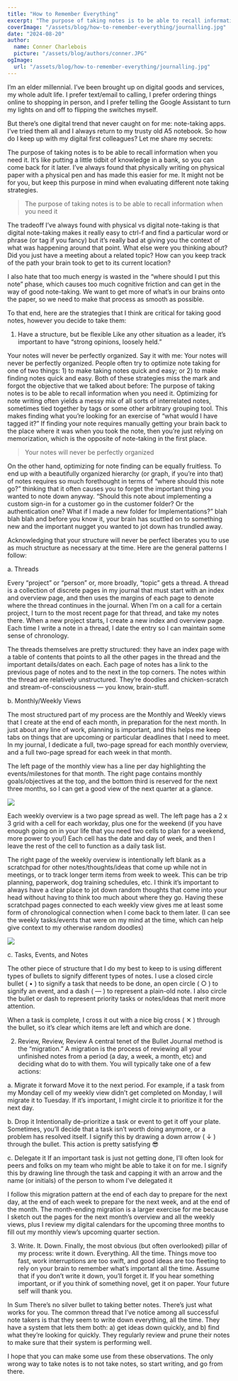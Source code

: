 ```yaml
---
title: "How to Remember Everything"
excerpt: "The purpose of taking notes is to be able to recall information when you need it. It’s like putting a little tidbit of knowledge in a bank, so you can come back for it later. I’ve always found that physically writing on physical paper with a physical pen and has made this easier for me."
coverImage: "/assets/blog/how-to-remember-everything/journalling.jpg"
date: "2024-08-20"
author:
  name: Conner Charlebois
  picture: "/assets/blog/authors/conner.JPG"
ogImage:
  url: "/assets/blog/how-to-remember-everything/journalling.jpg"
---
```


I’m an elder millennial. I’ve been brought up on digital goods and services, my whole adult life. I prefer text/email to calling, I prefer ordering things online to shopping in person, and I prefer telling the Google Assistant to turn my lights on and off to flipping the switches myself.

But there’s one digital trend that never caught on for me: note-taking apps. I’ve tried them all and I always return to my trusty old A5 notebook. So how do I keep up with my digital first colleagues? Let me share my secrets:

The purpose of taking notes is to be able to recall information when you need it. It’s like putting a little tidbit of knowledge in a bank, so you can come back for it later. I’ve always found that physically writing on physical paper with a physical pen and has made this easier for me. It might not be for you, but keep this purpose in mind when evaluating different note taking strategies.

> The purpose of taking notes is to be able to recall information when you need it

The tradeoff I’ve always found with physical vs digital note-taking is that digital note-taking makes it really easy to ctrl-f and find a particular word or phrase (or tag if you fancy) but it’s really bad at giving you the context of what was happening around that point. What else were you thinking about? Did you just have a meeting about a related topic? How can you keep track of the path your brain took to get to its current location?

I also hate that too much energy is wasted in the “where should I put this note” phase, which causes too much cognitive friction and can get in the way of good note-taking. We want to get more of what’s in our brains onto the paper, so we need to make that process as smooth as possible.

To that end, here are the strategies that I think are critical for taking good notes, however you decide to take them:

1. Have a structure, but be flexible
Like any other situation as a leader, it’s important to have “strong opinions, loosely held.”

Your notes will never be perfectly organized. Say it with me: Your notes will never be perfectly organized. People often try to optimize note taking for one of two things: 1) to make taking notes quick and easy; or 2) to make finding notes quick and easy. Both of these strategies miss the mark and forgot the objective that we talked about before: The purpose of taking notes is to be able to recall information when you need it. Optimizing for note writing often yields a messy mix of all sorts of interrelated notes, sometimes tied together by tags or some other arbitrary grouping tool. This makes finding what you’re looking for an exercise of “what would I have tagged it?” If finding your note requires manually getting your brain back to the place where it was when you took the note, then you’re just relying on memorization, which is the opposite of note-taking in the first place.

> Your notes will never be perfectly organized

On the other hand, optimizing for note finding can be equally fruitless. To end up with a beautifully organized hierarchy (or graph, if you’re into that) of notes requires so much forethought in terms of “where should this note go?” thinking that it often causes you to forget the important thing you wanted to note down anyway. “Should this note about implementing a custom sign-in for a customer go in the customer folder? Or the authentication one? What if I made a new folder for Implementations?” blah blah blah and before you know it, your brain has scuttled on to something new and the important nugget you wanted to jot down has trundled away.

Acknowledging that your structure will never be perfect liberates you to use as much structure as necessary at the time. Here are the general patterns I follow:

a. Threads

Every “project” or “person” or, more broadly, “topic” gets a thread. A thread is a collection of discrete pages in my journal that must start with an index and overview page, and then uses the margins of each page to denote where the thread continues in the journal. When I’m on a call for a certain project, I turn to the most recent page for that thread, and take my notes there. When a new project starts, I create a new index and overview page. Each time I write a note in a thread, I date the entry so I can maintain some sense of chronology.

The threads themselves are pretty structured: they have an index page with a table of contents that points to all the other pages in the thread and the important details/dates on each. Each page of notes has a link to the previous page of notes and to the next in the top corners. The notes within the thread are relatively unstructured. They’re doodles and chicken-scratch and stream-of-consciousness — you know, brain-stuff.

b. Monthly/Weekly Views

The most structured part of my process are the Monthly and Weekly views that I create at the end of each month, in preparation for the next month. In just about any line of work, planning is important, and this helps me keep tabs on things that are upcoming or particular deadlines that I need to meet. In my journal, I dedicate a full, two-page spread for each monthly overview, and a full two-page spread for each week in that month.

The left page of the monthly view has a line per day highlighting the events/milestones for that month. The right page contains monthly goals/objectives at the top, and the bottom third is reserved for the next three months, so I can get a good view of the next quarter at a glance.

[![](/assets/blog/how-to-remember-everything/remember1.webp)](/assets/blog/how-to-remember-everything/remember1.webp)

Each weekly overview is a two page spread as well. The left page has a 2 x 3 grid with a cell for each workday, plus one for the weekend (if you have enough going on in your life that you need two cells to plan for a weekend, more power to you!) Each cell has the date and day of week, and then I leave the rest of the cell to function as a daily task list.

The right page of the weekly overview is intentionally left blank as a scratchpad for other notes/thoughts/ideas that come up while not in meetings, or to track longer term items from week to week. This can be trip planning, paperwork, dog training schedules, etc. I think it’s important to always have a clear place to jot down random thoughts that come into your head without having to think too much about where they go. Having these scratchpad pages connected to each weekly view gives me at least some form of chronological connection when I come back to them later. (I can see the weekly tasks/events that were on my mind at the time, which can help give context to my otherwise random doodles)

[![](/assets/blog/how-to-remember-everything/remember2.webp)](/assets/blog/how-to-remember-everything/remember2.webp)

c. Tasks, Events, and Notes

The other piece of structure that I do my best to keep to is using different types of bullets to signify different types of notes. I use a closed circle bullet ( • ) to signify a task that needs to be done, an open circle ( ○ ) to signify an event, and a dash ( — ) to represent a plain-old note. I also circle the bullet or dash to represent priority tasks or notes/ideas that merit more attention.

When a task is complete, I cross it out with a nice big cross ( ✕ ) through the bullet, so it’s clear which items are left and which are done.

2. Review, Review, Review
A central tenet of the Bullet Journal method is the “migration.” A migration is the process of reviewing all your unfinished notes from a period (a day, a week, a month, etc) and deciding what do to with them. You will typically take one of a few actions:

a. Migrate it forward
Move it to the next period. For example, if a task from my Monday cell of my weekly view didn’t get completed on Monday, I will migrate it to Tuesday. If it’s important, I might circle it to prioritize it for the next day.

b. Drop it
Intentionally de-prioritize a task or event to get it off your plate. Sometimes, you’ll decide that a task isn’t worth doing anymore, or a problem has resolved itself. I signify this by drawing a down arrow ( ↓ ) through the bullet. This action is pretty satisfying 😎

c. Delegate it
If an important task is just not getting done, I’ll often look for peers and folks on my team who might be able to take it on for me. I signify this by drawing line through the task and capping it with an arrow and the name (or initials) of the person to whom I’ve delegated it

I follow this migration pattern at the end of each day to prepare for the next day, at the end of each week to prepare for the next week, and at the end of the month. The month-ending migration is a larger exercise for me because I sketch out the pages for the next month’s overview and all the weekly views, plus I review my digital calendars for the upcoming three months to fill out my monthly view’s upcoming quarter section.

3. Write. It. Down.
Finally, the most obvious (but often overlooked) pillar of my process: write it down. Everything. All the time. Things move too fast, work interruptions are too swift, and good ideas are too fleeting to rely on your brain to remember what’s important all the time. Assume that if you don’t write it down, you’ll forget it. If you hear something important, or if you think of something novel, get it on paper. Your future self will thank you.

In Sum
There’s no silver bullet to taking better notes. There’s just what works for you. The common thread that I’ve notice among all successful note takers is that they seem to write down everything, all the time. They have a system that lets them both: a) get ideas down quickly, and b) find what they’re looking for quickly. They regularly review and prune their notes to make sure that their system is performing well.

I hope that you can make some use from these observations. The only wrong way to take notes is to not take notes, so start writing, and go from there.